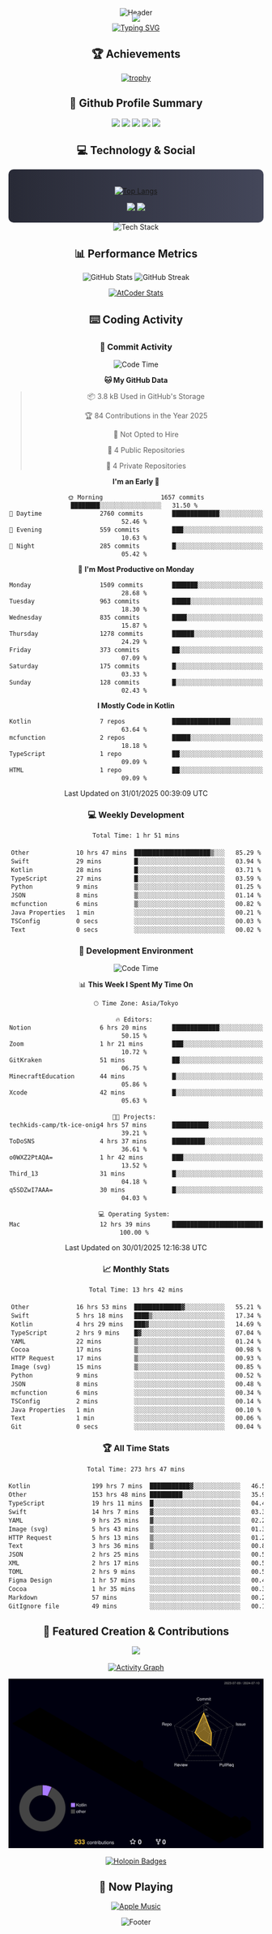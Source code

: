 <div align="center">
  
![Header](https://capsule-render.vercel.app/api?type=waving&color=gradient&customColorList=12&height=300&section=header&text=Welcome%20to%20Batapii's%20Universe&fontSize=50&animation=fadeIn&fontAlignY=40&desc=Android%20Developer%20|%20Kotlin%20LOVE%20)

<div style="margin-top: -20px;">
  <img src="https://readme-typing-svg.herokuapp.com/?lines=Crafting+Android+Experiences;Building+Tomorrow's+Apps+Today;Always+Learning,+Always+Growing&font=Fira%20Code&center=true&width=440&height=45&color=f75c7e&vCenter=true&size=22&pause=1000">
</div>

<a href="https://git.io/typing-svg">
  <img src="https://readme-typing-svg.demolab.com?font=Fira+Code&weight=600&size=28&duration=4000&pause=1000&center=true&vCenter=true&width=800&lines=Hey+there!+I'm+Batapii+%F0%9F%91%8B;Android+Developer+from+Japan+%F0%9F%87%AF%F0%9F%87%B5" alt="Typing SVG" />
</a>

## 🏆 Achievements

[![trophy](https://github-profile-trophy.vercel.app/?username=batapii&theme=onestar&no-frame=true&no-bg=true&column=8&rank=SECRET,SSS,SS,S,AAA,AA,A,B,C,?&margin-w=10&margin-h=10)](https://github.com/ryo-ma/github-profile-trophy)

## 🎯 Github Profile Summary

<div align="center">
  <img src="http://github-profile-summary-cards.vercel.app/api/cards/profile-details?username=batapii&theme=radical" />
  <img src="http://github-profile-summary-cards.vercel.app/api/cards/repos-per-language?username=batapii&theme=radical" />
  <img src="http://github-profile-summary-cards.vercel.app/api/cards/most-commit-language?username=batapii&theme=radical" />
  <img src="http://github-profile-summary-cards.vercel.app/api/cards/stats?username=batapii&theme=radical" />
  <img src="http://github-profile-summary-cards.vercel.app/api/cards/productive-time?username=batapii&theme=radical" />
</div>

## 💻 Technology & Social

<div align="center" style="background: linear-gradient(to right, #282A36, #44475A); padding: 20px; border-radius: 10px;">

[![Top Langs](https://github-readme-stats.vercel.app/api/top-langs/?username=batapii
)](https://github.com/anuraghazra/github-readme-stats)

<div style="margin-top: 15px">
<a href="https://github.com/batapii"><img src="https://img.shields.io/github/followers/batapii?style=for-the-badge&logo=github&label=Follow&color=ff6e96&labelColor=282A36"/></a>
<a href="https://twitter.com/batapii3939"><img src="https://img.shields.io/twitter/follow/batapii?style=for-the-badge&logo=twitter&color=1DA1F2&labelColor=282A36&label= Twitter"/></a>
</div>

</div>

<div align="center">
<img src="https://github-readme-tech-stack.vercel.app/api/cards?title=Tech+Stack&align=center&titleAlign=center&fontSize=20&lineHeight=10&lineCount=4&theme=github_dark&width=800&bg=%230D1117&badge=%23161B22&border=%2321262D&titleColor=%2358A6FF&line1=kotlin%2Ckotlin%2C0095D5%3Bandroid%2Candroid%2C00ff00%3Bjetpackcompose%2Cjetpack%2C4285F4%3B&line2=swift%2Cswift%2CFA7343%3Bfirebase%2Cfirebase%2CFFCA28%3Bgithub%2Cgithub%2C181717%3B&line3=typescript%2Ctypescript%2C3178C6%3Bgraphql%2Cgraphql%2CE10098%3Bsupabase%2Csupabase%2C3FCF8E%3B&line4=gradle%2Cgradle%2C02303A%3Bgitkraken%2Cgitkraken%2C179287%3Bpostman%2Cpostman%2CFF6C37%3B" alt="Tech Stack" />
</div>



## 📊 Performance Metrics

<div align="center">

![GitHub Stats](https://github-readme-stats.vercel.app/api?username=batapii&show_icons=true&theme=radical&hide_border=true&bg_color=0D1117)
![GitHub Streak](https://github-readme-streak-stats.herokuapp.com/?user=batapii&theme=radical&hide_border=true&background=0D1117)

[![AtCoder Stats](https://atcoder-readme-stats.vercel.app/stats/batapii3939?theme=dark&show_history=5&width=495)](https://github.com/iwbc-mzk/atcoder-readme-stats)

</div>

## ⌨️ Coding Activity

### 🌟 Commit Activity
<!--START_SECTION:commit-stats-->
![Code Time](http://img.shields.io/badge/Code%20Time-429%20hrs%2041%20mins-blue)

**🐱 My GitHub Data** 

> 📦 3.8 kB Used in GitHub's Storage 
 > 
> 🏆 84 Contributions in the Year 2025
 > 
> 🚫 Not Opted to Hire
 > 
> 📜 4 Public Repositories 
 > 
> 🔑 4 Private Repositories 
 > 
**I'm an Early 🐤** 

```text
🌞 Morning                1657 commits        ████████░░░░░░░░░░░░░░░░░   31.50 % 
🌆 Daytime                2760 commits        █████████████░░░░░░░░░░░░   52.46 % 
🌃 Evening                559 commits         ███░░░░░░░░░░░░░░░░░░░░░░   10.63 % 
🌙 Night                  285 commits         █░░░░░░░░░░░░░░░░░░░░░░░░   05.42 % 
```
📅 **I'm Most Productive on Monday** 

```text
Monday                   1509 commits        ███████░░░░░░░░░░░░░░░░░░   28.68 % 
Tuesday                  963 commits         █████░░░░░░░░░░░░░░░░░░░░   18.30 % 
Wednesday                835 commits         ████░░░░░░░░░░░░░░░░░░░░░   15.87 % 
Thursday                 1278 commits        ██████░░░░░░░░░░░░░░░░░░░   24.29 % 
Friday                   373 commits         ██░░░░░░░░░░░░░░░░░░░░░░░   07.09 % 
Saturday                 175 commits         █░░░░░░░░░░░░░░░░░░░░░░░░   03.33 % 
Sunday                   128 commits         █░░░░░░░░░░░░░░░░░░░░░░░░   02.43 % 
```


**I Mostly Code in Kotlin** 

```text
Kotlin                   7 repos             ████████████████░░░░░░░░░   63.64 % 
mcfunction               2 repos             █████░░░░░░░░░░░░░░░░░░░░   18.18 % 
TypeScript               1 repo              ██░░░░░░░░░░░░░░░░░░░░░░░   09.09 % 
HTML                     1 repo              ██░░░░░░░░░░░░░░░░░░░░░░░   09.09 % 
```




 Last Updated on 31/01/2025 00:39:09 UTC
<!--END_SECTION:commit-stats-->

### 💻 Weekly Development
<!--START_SECTION:wakatime-->

```txt
Total Time: 1 hr 51 mins

Other             10 hrs 47 mins  █████████████████████▒░░░   85.29 %
Swift             29 mins         █░░░░░░░░░░░░░░░░░░░░░░░░   03.94 %
Kotlin            28 mins         █░░░░░░░░░░░░░░░░░░░░░░░░   03.71 %
TypeScript        27 mins         █░░░░░░░░░░░░░░░░░░░░░░░░   03.59 %
Python            9 mins          ▒░░░░░░░░░░░░░░░░░░░░░░░░   01.25 %
JSON              8 mins          ▒░░░░░░░░░░░░░░░░░░░░░░░░   01.14 %
mcfunction        6 mins          ▒░░░░░░░░░░░░░░░░░░░░░░░░   00.82 %
Java Properties   1 min           ░░░░░░░░░░░░░░░░░░░░░░░░░   00.21 %
TSConfig          0 secs          ░░░░░░░░░░░░░░░░░░░░░░░░░   00.03 %
Text              0 secs          ░░░░░░░░░░░░░░░░░░░░░░░░░   00.02 %
```

<!--END_SECTION:wakatime-->

### 🔨 Development Environment
<!--START_SECTION:dev-stats-->
![Code Time](http://img.shields.io/badge/Code%20Time-429%20hrs%2041%20mins-blue)

📊 **This Week I Spent My Time On** 

```text
🕑︎ Time Zone: Asia/Tokyo

🔥 Editors: 
Notion                   6 hrs 20 mins       █████████████░░░░░░░░░░░░   50.15 % 
Zoom                     1 hr 21 mins        ███░░░░░░░░░░░░░░░░░░░░░░   10.72 % 
GitKraken                51 mins             ██░░░░░░░░░░░░░░░░░░░░░░░   06.75 % 
MinecraftEducation       44 mins             █░░░░░░░░░░░░░░░░░░░░░░░░   05.86 % 
Xcode                    42 mins             █░░░░░░░░░░░░░░░░░░░░░░░░   05.63 % 

🐱‍💻 Projects: 
techkids-camp/tk-ice-onig4 hrs 57 mins       ██████████░░░░░░░░░░░░░░░   39.21 % 
ToDoSNS                  4 hrs 37 mins       █████████░░░░░░░░░░░░░░░░   36.61 % 
o0WXZ2PtAQA=             1 hr 42 mins        ███░░░░░░░░░░░░░░░░░░░░░░   13.52 % 
Third_13                 31 mins             █░░░░░░░░░░░░░░░░░░░░░░░░   04.18 % 
q5SDZwI7AAA=             30 mins             █░░░░░░░░░░░░░░░░░░░░░░░░   04.03 % 

💻 Operating System: 
Mac                      12 hrs 39 mins      █████████████████████████   100.00 % 
```


 Last Updated on 30/01/2025 12:16:38 UTC
<!--END_SECTION:dev-stats-->

### 📈 Monthly Stats
<!--START_SECTION:wakamonth-->

```txt
Total Time: 13 hrs 42 mins

Other             16 hrs 53 mins  █████████████▓░░░░░░░░░░░   55.21 %
Swift             5 hrs 18 mins   ████▒░░░░░░░░░░░░░░░░░░░░   17.34 %
Kotlin            4 hrs 29 mins   ███▓░░░░░░░░░░░░░░░░░░░░░   14.69 %
TypeScript        2 hrs 9 mins    █▓░░░░░░░░░░░░░░░░░░░░░░░   07.04 %
YAML              22 mins         ▒░░░░░░░░░░░░░░░░░░░░░░░░   01.24 %
Cocoa             17 mins         ▒░░░░░░░░░░░░░░░░░░░░░░░░   00.98 %
HTTP Request      17 mins         ▒░░░░░░░░░░░░░░░░░░░░░░░░   00.93 %
Image (svg)       15 mins         ▒░░░░░░░░░░░░░░░░░░░░░░░░   00.85 %
Python            9 mins          ░░░░░░░░░░░░░░░░░░░░░░░░░   00.52 %
JSON              8 mins          ░░░░░░░░░░░░░░░░░░░░░░░░░   00.48 %
mcfunction        6 mins          ░░░░░░░░░░░░░░░░░░░░░░░░░   00.34 %
TSConfig          2 mins          ░░░░░░░░░░░░░░░░░░░░░░░░░   00.14 %
Java Properties   1 min           ░░░░░░░░░░░░░░░░░░░░░░░░░   00.10 %
Text              1 min           ░░░░░░░░░░░░░░░░░░░░░░░░░   00.06 %
Git               0 secs          ░░░░░░░░░░░░░░░░░░░░░░░░░   00.04 %
```

<!--END_SECTION:wakamonth-->

### 🏆 All Time Stats
<!--START_SECTION:wakaalltime-->

```txt
Total Time: 273 hrs 47 mins

Kotlin                 199 hrs 7 mins  ███████████▓░░░░░░░░░░░░░   46.57 %
Other                  153 hrs 48 mins █████████░░░░░░░░░░░░░░░░   35.97 %
TypeScript             19 hrs 11 mins  █░░░░░░░░░░░░░░░░░░░░░░░░   04.49 %
Swift                  14 hrs 7 mins   ▓░░░░░░░░░░░░░░░░░░░░░░░░   03.30 %
YAML                   9 hrs 25 mins   ▓░░░░░░░░░░░░░░░░░░░░░░░░   02.20 %
Image (svg)            5 hrs 43 mins   ▒░░░░░░░░░░░░░░░░░░░░░░░░   01.34 %
HTTP Request           5 hrs 13 mins   ▒░░░░░░░░░░░░░░░░░░░░░░░░   01.22 %
Text                   3 hrs 36 mins   ▒░░░░░░░░░░░░░░░░░░░░░░░░   00.84 %
JSON                   2 hrs 25 mins   ░░░░░░░░░░░░░░░░░░░░░░░░░   00.57 %
XML                    2 hrs 17 mins   ░░░░░░░░░░░░░░░░░░░░░░░░░   00.53 %
TOML                   2 hrs 9 mins    ░░░░░░░░░░░░░░░░░░░░░░░░░   00.51 %
Figma Design           1 hr 57 mins    ░░░░░░░░░░░░░░░░░░░░░░░░░   00.46 %
Cocoa                  1 hr 35 mins    ░░░░░░░░░░░░░░░░░░░░░░░░░   00.37 %
Markdown               57 mins         ░░░░░░░░░░░░░░░░░░░░░░░░░   00.22 %
GitIgnore file         49 mins         ░░░░░░░░░░░░░░░░░░░░░░░░░   00.19 %
```

<!--END_SECTION:wakaalltime-->


## 🌟 Featured Creation & Contributions

<div align="center">
  <a href="https://github.com/batapii/ToDoSNS">
    <img src="https://github-readme-stats.vercel.app/api/pin/?username=batapii&repo=ToDoSNS&theme=radical&hide_border=true&bg_color=0D1117" />
  </a>

[![Activity Graph](https://github-readme-activity-graph.vercel.app/graph?username=batapii&custom_title=Contribution%20Graph&hide_border=true&theme=radical&bg_color=0D1117)](https://github.com/ashutosh00710/github-readme-activity-graph)

![3D Contrib](./profile-3d-contrib/profile-night-rainbow.svg)

[![Holopin Badges](https://holopin.me/batapii)](https://holopin.io/@batapii)

</div>

## 🎵 Now Playing

<div align="center">
  
[![Apple Music](https://music-profile.rayriffy.com/theme/dark.svg?uid=001005.6598667d2ffd4a10a4f429edd0ba24c4.1156)](https://github.com/rayriffy/apple-music-github-profile)

</div>

![Footer](https://capsule-render.vercel.app/api?type=waving&color=gradient&customColorList=12&height=100&section=footer)

</div>
